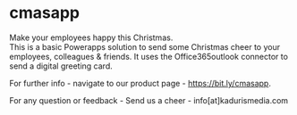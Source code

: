 # cmasapp
Make your employees happy this Christmas.  
This is a basic Powerapps solution to send some Christmas cheer to your employees, colleagues & friends.
It uses the Office365outlook connector to send a digital greeting card.  
  

For further info - navigate to our product page - https://bit.ly/cmasapp. 
  
For any question or feedback - Send us a cheer - info[at]kadurismedia.com
